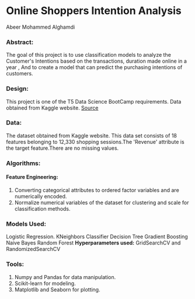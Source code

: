 # **Online Shoppers Intention Analysis**
Abeer Mohammed Alghamdi


### **Abstract:**

The goal of this project is to use classification models to analyze the Customer's Intentions based on the transactions, duration made online in a year , And to create a model that can predict the purchasing intentions of customers.

### **Design:**

This project is one of the T5 Data Science BootCamp requirements. Data obtained from Kaggle website. [Source](https://www.kaggle.com/henrysue/online-shoppers-intention)

### **Data:**

The dataset obtained from Kaggle website. This data set consists of 18 features belonging to 12,330 shopping sessions.The 'Revenue' attribute is the target feature.There are no missing values.

### **Algorithms:**

#### **Feature Engineering:**

1. Converting categorical attributes to ordered factor variables and are numerically encoded.
2. Normalize numerical variables of the dataset for clustering and scale for classification methods.


### **Models Used:**
Logistic Regression.
KNeighbors Classifier
Decision Tree 
Gradient Boosting
Naive Bayes 
Random Forest
**Hyperparameters used:**
GridSearchCV and RandomizedSearchCV


### **Tools:**

1. Numpy and Pandas for data manipulation.
2. Scikit-learn for modeling.
3. Matplotlib and Seaborn for plotting.
